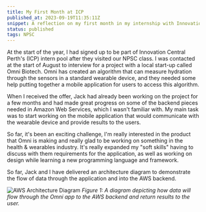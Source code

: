```yaml
---
title: My First Month at ICP
published_at: 2023-09-19T11:35:11Z  
snippet: A reflection on my first month in my internship with Innovation Central Perth at Curtin University.
status: published  
tags: NPSC
---
```

At the start of the year, I had signed up to be part of Innovation Central Perth's (ICP) intern pool after they visited our NPSC class. I was contacted at the start of August to interview for a project with a local start-up called Omni Biotech. Omni has created an algorithm that can measure hydration through the sensors in a standard wearable device, and they needed some help putting together a mobile application for users to access this algorithm.

When I received the offer, Jack had already been working on the project for a few months and had made great progress on some of the backend pieces needed in Amazon Web Services, which I wasn't familiar with. My main task was to start working on the mobile application that would communicate with the wearable device and provide results to the users.

So far, it's been an exciting challenge, I'm really interested in the product that Omni is making and really glad to be working on something in the health & wearables industry. It's really expanded my "soft skills" having to discuss with them requirements for the application, as well as working on design while learning a new programming language and framework.  

So far, Jack and I have delivered an architecture diagram to demonstrate the flow of data through the application and into the AWS backend. 

![AWS Architecture Diagram](/AWS-Flow.png)
_Figure 1: A diagram depicting how data will flow through the Omni app to the AWS backend and return results to the user._
